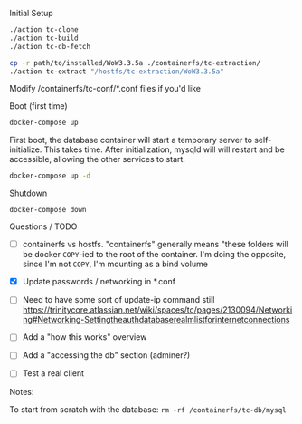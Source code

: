 

Initial Setup

```sh
./action tc-clone
./action tc-build
./action tc-db-fetch

cp -r path/to/installed/WoW3.3.5a ./containerfs/tc-extraction/
./action tc-extract "/hostfs/tc-extraction/WoW3.3.5a"

```

Modify /containerfs/tc-conf/*.conf files if you'd like

Boot (first time)

```sh
docker-compose up
```

First boot, the database container will start a temporary server to self-initialize. This takes time. After initialization, mysqld will will restart and be accessible, allowing the other services to start.

```sh
docker-compose up -d
```



Shutdown

```
docker-compose down
```

Questions / TODO

- [ ] containerfs vs hostfs. "containerfs" generally means "these folders will be docker `COPY`-ied to the root of the container. I'm doing the opposite, since I'm not `COPY`, I'm mounting as a bind volume

- [x] Update passwords / networking in *.conf
- [ ] Need to have some sort of update-ip command still https://trinitycore.atlassian.net/wiki/spaces/tc/pages/2130094/Networking#Networking-Settingtheauthdatabaserealmlistforinternetconnections
- [ ] Add a "how this works" overview
- [ ] Add a "accessing the db" section (adminer?)
- [ ] Test a real client


Notes:

To start from scratch with the database: `rm -rf /containerfs/tc-db/mysql`